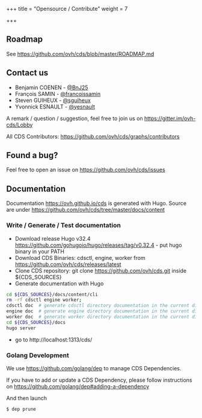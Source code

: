 +++
title = "Opensource / Contribute"
weight = 7

+++

## Roadmap

See https://github.com/ovh/cds/blob/master/ROADMAP.md

## Contact us

* Benjamin COENEN - [@BnJ25](https://twitter.com/BnJ25)
* François SAMIN - [@francoissamin](https://twitter.com/francoissamin)
* Steven GUIHEUX - [@sguiheux](https://twitter.com/sguiheux)
* Yvonnick ESNAULT - [@yesnault](https://twitter.com/yesnault)

A remark / question / suggestion, feel free to join us on https://gitter.im/ovh-cds/Lobby

All CDS Contributors: https://github.com/ovh/cds/graphs/contributors

## Found a bug?

Feel free to open an issue on https://github.com/ovh/cds/issues

## Documentation

Documentation https://ovh.github.io/cds is generated with Hugo. Source are under https://github.com/ovh/cds/tree/master/docs/content

### Write / Generate / Test documentation

* Download release Hugo v32.4 https://github.com/gohugoio/hugo/releases/tag/v0.32.4 - put hugo binary in your PATH
* Download CDS Binaries: cdsctl, engine, worker from https://github.com/ovh/cds/releases/latest
* Clone CDS repository: git clone https://github.com/ovh/cds.git inside ${CDS_SOURCES}
* Generate documentation with Hugo

```bash
cd ${CDS_SOURCES}/docs/content/cli
rm -rf cdsctl engine worker;
cdsctl doc  # generate cdsctl directory documentation in the current directory so you must be inside ${CDS_SOURCES}/docs/content/cli
engine doc  # generate engine directory documentation in the current directory so you must be inside ${CDS_SOURCES}/docs/content/cli
worker doc  # generate worker directory documentation in the current directory so you must be inside ${CDS_SOURCES}/docs/content/cli
cd ${CDS_SOURCES}/docs
hugo server
```
* go to http://localhost:1313/cds/


### Golang Development

We use https://github.com/golang/dep to manage CDS Dependencies.

If you have to add or update a CDS Dependency, please follow instructions on https://github.com/golang/dep#adding-a-dependency

And then launch
```bash
$ dep prune
```
